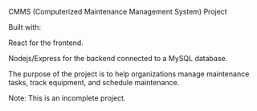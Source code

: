 CMMS (Computerized Maintenance Management System) Project

Built with:

React for the frontend.

Nodejs/Express for the backend connected to a MySQL database.

The purpose of the project is to help organizations manage maintenance tasks, track equipment, and schedule maintenance.

Note: This is an incomplete project.
